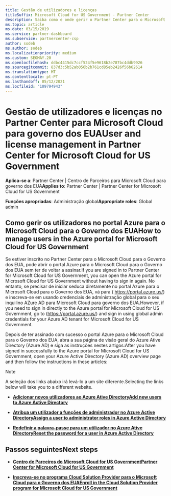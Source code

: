 ```yaml
---
title: Gestão de utilizadores e licenças
titleSuffix: Microsoft Cloud for US Government - Partner Center
description: Saiba como e onde gerir o Partner Center para o Microsoft Cloud para parceiros, clientes e licenças do Governo dos EUA, bem como resets de password.
ms.topic: article
ms.date: 03/15/2019
ms.service: partner-dashboard
ms.subservice: partnercenter-csp
author: sodeb
ms.author: sodeb
ms.localizationpriority: medium
ms.custom: SEOMAY.20
ms.openlocfilehash: ddbc4415dc7ccf524f5e9618b2e787bc4ddb9926
ms.sourcegitcommit: 837d3c5b52ab056b2b761cd85eb2426f56b62614
ms.translationtype: MT
ms.contentlocale: pt-PT
ms.lasthandoff: 05/12/2021
ms.locfileid: "109794943"
---
```

# <a name="user-and-license-management-in-partner-center-for-microsoft-cloud-for-us-government"></a><span data-ttu-id="15f24-103">Gestão de utilizadores e licenças no Partner Center para Microsoft Cloud para governo dos EUA</span><span class="sxs-lookup"><span data-stu-id="15f24-103">User and license management in Partner Center for Microsoft Cloud for US Government</span></span>

<span data-ttu-id="15f24-104">**Aplica-se a**: Partner Center | Centro de Parceiros para Microsoft Cloud para governo dos EUA</span><span class="sxs-lookup"><span data-stu-id="15f24-104">**Applies to**: Partner Center | Partner Center for Microsoft Cloud for US Government</span></span>

<span data-ttu-id="15f24-105">**Funções apropriadas**: Administração global</span><span class="sxs-lookup"><span data-stu-id="15f24-105">**Appropriate roles**: Global admin</span></span>

## <a name="how-to-manage-users-in-the-azure-portal-for-microsoft-cloud-for-us-government"></a><span data-ttu-id="15f24-106">Como gerir os utilizadores no portal Azure para o Microsoft Cloud para o Governo dos EUA</span><span class="sxs-lookup"><span data-stu-id="15f24-106">How to manage users in the Azure portal for Microsoft Cloud for US Government</span></span>

<span data-ttu-id="15f24-107">Se estiver inscrito no Partner Center para o Microsoft Cloud para o Governo dos EUA, pode abrir o portal Azure para o Microsoft Cloud para o Governo dos EUA sem ter de voltar a assinar.</span><span class="sxs-lookup"><span data-stu-id="15f24-107">If you are signed in to Partner Center for Microsoft Cloud for US Government, you can open the Azure portal for Microsoft Cloud for US Government without having to sign in again.</span></span> <span data-ttu-id="15f24-108">No entanto, se precisar de iniciar seduca diretamente no portal Azure para o Microsoft Cloud para o Governo dos EUA, vá para ( https://portal.azure.us/) e inscreva-se em usando credenciais de administração global para o seu inquilino AZure AD para Microsoft Cloud para governo dos EUA.</span><span class="sxs-lookup"><span data-stu-id="15f24-108">However, if you need to sign in directly to the Azure portal for Microsoft Cloud for US Government, go to (https://portal.azure.us/) and sign in using global admin credentials for your Azure AD tenant for Microsoft Cloud for US Government.</span></span>

<span data-ttu-id="15f24-109">Depois de ter assinado com sucesso o portal Azure para o Microsoft Cloud para o Governo dos EUA, abra a sua página de visão geral do Azure Ative Directory (Azure AD) e siga as instruções nestes artigos:</span><span class="sxs-lookup"><span data-stu-id="15f24-109">After you have signed in successfully to the Azure portal for Microsoft Cloud for US Government, open your Azure Active Directory (Azure AD) overview page and then follow the instructions in these articles:</span></span>

> [!NOTE]  
> <span data-ttu-id="15f24-110">A seleção dos links abaixo irá levá-lo a um site diferente.</span><span class="sxs-lookup"><span data-stu-id="15f24-110">Selecting the links below will take you to a different website.</span></span> 

-  [<span data-ttu-id="15f24-111">**Adicionar novos utilizadores ao Azure Ative Directory**</span><span class="sxs-lookup"><span data-stu-id="15f24-111">**Add new users to Azure Active Directory**</span></span>](/azure/active-directory/active-directory-users-create-azure-portal)

-  [<span data-ttu-id="15f24-112">**Atribua um utilizador a funções de administrador no Azure Active Directory**</span><span class="sxs-lookup"><span data-stu-id="15f24-112">**Assign a user to administrator roles in Azure Active Directory**</span></span>](/azure/active-directory/active-directory-users-assign-role-azure-portal)

-  [<span data-ttu-id="15f24-113">**Redefinir a palavra-passe para um utilizador no Azure Ative Directory**</span><span class="sxs-lookup"><span data-stu-id="15f24-113">**Reset the password for a user in Azure Active Directory**</span></span>](/azure/active-directory/active-directory-users-reset-password-azure-portal)

## <a name="next-steps"></a><span data-ttu-id="15f24-114">Passos seguintes</span><span class="sxs-lookup"><span data-stu-id="15f24-114">Next steps</span></span>

-  [<span data-ttu-id="15f24-115">**Centro de Parceiros do Microsoft Cloud for US Government**</span><span class="sxs-lookup"><span data-stu-id="15f24-115">**Partner Center for Microsoft Cloud for US Government**</span></span>](partner-center-for-microsoft-us-govt-cloud.md)

-  [<span data-ttu-id="15f24-116">**Inscreva-se no programa Cloud Solution Provider para o Microsoft Cloud para o Governo dos EUA**</span><span class="sxs-lookup"><span data-stu-id="15f24-116">**Enroll in the Cloud Solution Provider program for Microsoft Cloud for US Government**</span></span>](enroll-in-csp-for-microsoft-us-govt-cloud.md)